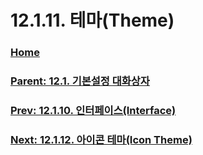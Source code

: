 # 12.1.11. 테마(Theme)

### [Home](./00-home.md)
### [Parent: 12.1. 기본설정 대화상자](./12-01-00-preference-dialog.md)
### [Prev: 12.1.10. 인터페이스(Interface)](./12-01-10-00-interface.md)
### [Next: 12.1.12. 아이콘 테마(Icon Theme)](./12-01-12-icon-theme.md)
